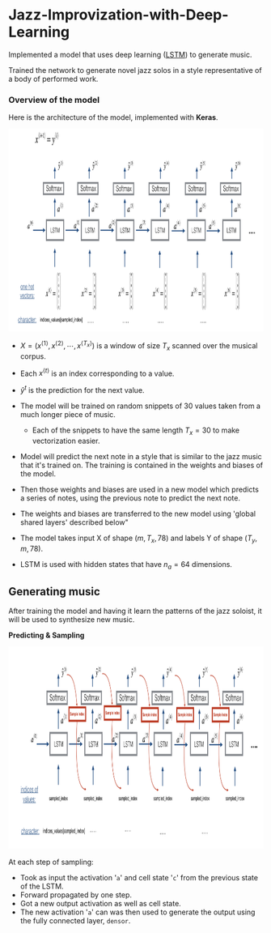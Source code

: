 # Jazz-Improvization-with-Deep-Learning

Implemented a model that uses deep learning ([LSTM](https://en.wikipedia.org/wiki/Long_short-term_memory)) to generate music.

Trained the network to generate novel jazz solos in a style representative of a body of performed work.

### Overview of the model

Here is the architecture of the model, implemented with **Keras**.

<img src="images/music_generation.png" style="width:600;height:400px;">


* $X = (x^{\langle 1 \rangle}, x^{\langle 2 \rangle}, \cdots, x^{\langle T_x \rangle})$ is a window of size $T_x$ scanned over the musical corpus. 
* Each $x^{\langle t \rangle}$ is an index corresponding to a value.
* $\hat{y}^{t}$ is the prediction for the next value.
* The model will be trained on random snippets of 30 values taken from a much longer piece of music. 
    - Each of the snippets to have the same length $T_x = 30$ to make vectorization easier.

* Model will predict the next note in a style that is similar to the jazz music that it's trained on.  The training is contained in the weights and biases of the model. 
* Then those weights and biases are used in a new model which predicts a series of notes, using the previous note to predict the next note. 
* The weights and biases are transferred to the new model using 'global shared layers' described below"


* The model takes input X of shape $(m, T_x, 78)$ and labels Y of shape $(T_y, m, 78)$. 
* LSTM is used with hidden states that have $n_{a} = 64$ dimensions.

## Generating music

After training the model and having it learn the patterns of the jazz soloist, it will be used to synthesize new music. 

**Predicting & Sampling**

<img src="images/music_gen.png" style="width:600;height:400px;">

At each step of sampling:
* Took as input the activation '`a`' and cell state '`c`' from the previous state of the LSTM.
* Forward propagated by one step.
* Got a new output activation as well as cell state. 
* The new activation '`a`' can was then used to generate the output using the fully connected layer, `densor`. 
